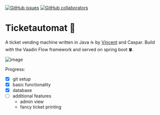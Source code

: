 [![GitHub issues](https://img.shields.io/github/issues/CasCodes/Ticketautomat)](https://github.com/CasCodes/Ticketautomat/issues)
[![GitHub collaborators](https://img.shields.io/badge/collaborators-VinceDerPrince-orange)](https://github.com/VinceDerPrince)

# Ticketautomat 🎫

A ticket vending machine written in Java ☕ by [Vincent](https://github.com/VinceDerPrince) and Caspar.
Build with the Vaadin Flow framework and served on spring boot 🍀.

![image](https://user-images.githubusercontent.com/64489325/151784424-3752fba5-8f42-41d2-bca8-68873f02a474.png)

Progress:
- [x] git setup
- [x] basic functionality
- [x] database
- [ ] additional features
  - admin view
  - fancy ticket printing
